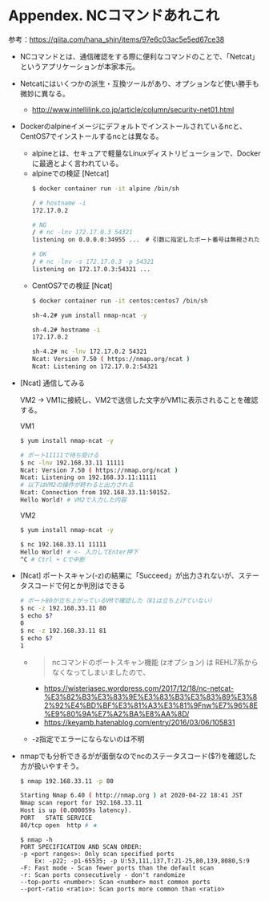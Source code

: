# Appendex. NCコマンドあれこれ

参考：https://qiita.com/hana_shin/items/97e6c03ac5e5ed67ce38

- NCコマンドとは、通信確認をする際に便利なコマンドのことで、「Netcat」というアプリケーションが本家本元。
- Netcatにはいくつかの派生・互換ツールがあり、オプションなど使い勝手も微妙に異なる。
    - http://www.intellilink.co.jp/article/column/security-net01.html
- Dockerのalpineイメージにデフォルトでインストールされているncと、CentOS7でインストールするncとは異なる。
    - alpineとは、セキュアで軽量なLinuxディストリビューションで、Dockerに最適とよく言われている。
    - alpineでの検証 [Netcat]
        ```sh
        $ docker container run -it alpine /bin/sh

        / # hostname -i
        172.17.0.2

        # NG
        / # nc -lnv 172.17.0.3 54321
        listening on 0.0.0.0:34955 ...　# 引数に指定したポート番号は無視された

        # OK
        / # nc -lnv -s 172.17.0.3 -p 54321
        listening on 172.17.0.3:54321 ...
        ```
    - CentOS7での検証 [Ncat]
        ```sh
        $ docker container run -it centos:centos7 /bin/sh

        sh-4.2# yum install nmap-ncat -y

        sh-4.2# hostname -i
        172.17.0.2

        sh-4.2# nc -lnv 172.17.0.2 54321
        Ncat: Version 7.50 ( https://nmap.org/ncat )
        Ncat: Listening on 172.17.0.2:54321
        ```
- [Ncat] 通信してみる
    
    VM2 -> VM1に接続し、VM2で送信した文字がVM1に表示されることを確認する。

    VM1
    ```sh
    $ yum install nmap-ncat -y

    # ポート11111で待ち受ける
    $ nc -lnv 192.168.33.11 11111
    Ncat: Version 7.50 ( https://nmap.org/ncat )
    Ncat: Listening on 192.168.33.11:11111
    # 以下はVM2の操作が終わると出力される
    Ncat: Connection from 192.168.33.11:50152.
    Hello World! # VM2で入力した内容
    ```
    VM2
    ```sh
    $ yum install nmap-ncat -y

    $ nc 192.168.33.11 11111
    Hello World! # <- 入力してEnter押下
    ^C # Ctrl + Cで中断
    ```

- [Ncat] ポートスキャン(-z)の結果に「Succeed」が出力されないが、ステータスコードで何とか判別はできる
    ```sh
    # ポート80が立ち上がっているVMで確認した（81は立ち上げていない）
    $ nc -z 192.168.33.11 80
    $ echo $?
    0
    $ nc -z 192.168.33.11 81
    $ echo $?
    1
    ```
    - > ncコマンドのポートスキャン機能 (zオプション) は REHL7系からなくなってしまいましたので、
        - https://wisteriasec.wordpress.com/2017/12/18/nc-netcat-%E3%82%B3%E3%83%9E%E3%83%B3%E3%83%89%E3%82%92%E4%BD%BF%E3%81%A3%E3%81%9Fnw%E7%96%8E%E9%80%9A%E7%A2%BA%E8%AA%8D/
        - https://keyamb.hatenablog.com/entry/2016/03/06/105831

    - -z指定でエラーにならないのは不明

- nmapでも分析できるがが面倒なのでncのステータスコード($?)を確認した方が扱いやすそう。
    ```sh
    $ nmap 192.168.33.11 -p 80

    Starting Nmap 6.40 ( http://nmap.org ) at 2020-04-22 18:41 JST
    Nmap scan report for 192.168.33.11
    Host is up (0.000059s latency).
    PORT   STATE SERVICE
    80/tcp open  http # ★
    ```

    ```
    $ nmap -h
    PORT SPECIFICATION AND SCAN ORDER:
    -p <port ranges>: Only scan specified ports
        Ex: -p22; -p1-65535; -p U:53,111,137,T:21-25,80,139,8080,S:9
    -F: Fast mode - Scan fewer ports than the default scan
    -r: Scan ports consecutively - don't randomize
    --top-ports <number>: Scan <number> most common ports
    --port-ratio <ratio>: Scan ports more common than <ratio>
    ```
